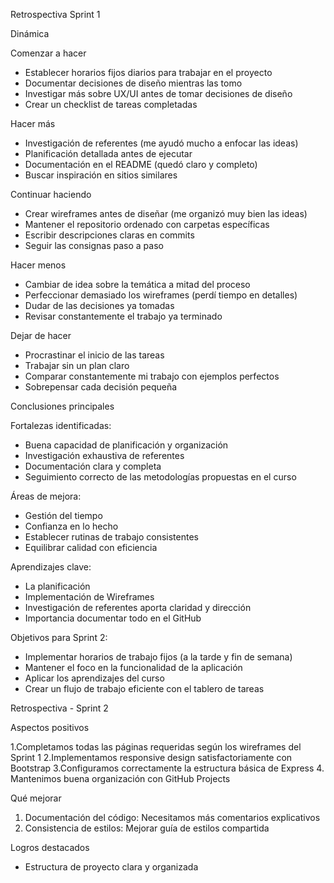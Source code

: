 Retrospectiva Sprint 1

Dinámica 

Comenzar a hacer
- Establecer horarios fijos diarios para trabajar en el proyecto
- Documentar decisiones de diseño mientras las tomo
- Investigar más sobre UX/UI antes de tomar decisiones de diseño
- Crear un checklist de tareas completadas

Hacer más
- Investigación de referentes (me ayudó mucho a enfocar las ideas)
- Planificación detallada antes de ejecutar
- Documentación en el README (quedó claro y completo)
- Buscar inspiración en sitios similares

Continuar haciendo
- Crear wireframes antes de diseñar (me organizó muy bien las ideas)
- Mantener el repositorio ordenado con carpetas específicas
- Escribir descripciones claras en commits
- Seguir las consignas paso a paso

Hacer menos
- Cambiar de idea sobre la temática a mitad del proceso
- Perfeccionar demasiado los wireframes (perdí tiempo en detalles)
- Dudar de las decisiones ya tomadas
- Revisar constantemente el trabajo ya terminado

Dejar de hacer
- Procrastinar el inicio de las tareas
- Trabajar sin un plan claro
- Comparar constantemente mi trabajo con ejemplos perfectos
- Sobrepensar cada decisión pequeña

Conclusiones principales

Fortalezas identificadas:
- Buena capacidad de planificación y organización
- Investigación exhaustiva de referentes
- Documentación clara y completa
- Seguimiento correcto de las metodologías propuestas en el curso

Áreas de mejora:
- Gestión del tiempo 
- Confianza en lo hecho
- Establecer rutinas de trabajo consistentes
- Equilibrar calidad con eficiencia

Aprendizajes clave:
- La planificación 
- Implementación de Wireframes
- Investigación de referentes aporta claridad y dirección
- Importancia documentar todo en el GitHub

Objetivos para Sprint 2:
- Implementar horarios de trabajo fijos (a la tarde y fin de semana)
- Mantener el foco en la funcionalidad de la aplicación
- Aplicar los aprendizajes del curso
- Crear un flujo de trabajo eficiente con el tablero de tareas

Retrospectiva - Sprint 2

Aspectos positivos

1.Completamos todas las páginas requeridas según los wireframes del Sprint 1
2.Implementamos responsive design satisfactoriamente con Bootstrap
3.Configuramos correctamente la estructura básica de Express
4. Mantenimos buena organización con GitHub Projects

Qué mejorar

1. Documentación del código: Necesitamos más comentarios explicativos
3. Consistencia de estilos: Mejorar guía de estilos compartida

Logros destacados

- Estructura de proyecto clara y organizada
